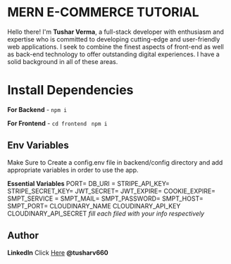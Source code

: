 # MERN E-COMMERCE TUTORIAL

Hello there! I'm **Tushar Verma**, a full-stack developer with enthusiasm and expertise who is committed to developing cutting-edge and user-friendly web applications. I seek to combine the finest aspects of front-end as well as back-end technology to offer outstanding digital experiences. I have a solid background in all of these areas.



# Install Dependencies

**For Backend** - `npm i`

**For Frontend** - `cd frontend` ` npm i`

## Env Variables

Make Sure to Create a config.env file in backend/config directory and add appropriate variables in order to use the app.

**Essential Variables**
PORT=
DB_URI =
STRIPE_API_KEY=
STRIPE_SECRET_KEY=
JWT_SECRET=
JWT_EXPIRE=
COOKIE_EXPIRE=
SMPT_SERVICE =
SMPT_MAIL=
SMPT_PASSWORD=
SMPT_HOST=
SMPT_PORT=
CLOUDINARY_NAME
CLOUDINARY_API_KEY
CLOUDINARY_API_SECRET
_fill each filed with your info respectively_

## Author
**LinkedIn** Click [Here](https://linkedin.com/in/tushar-verma-v660) **@tusharv660**
